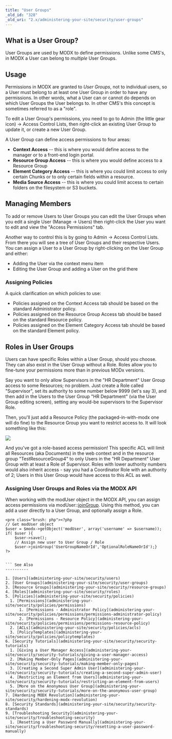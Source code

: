 ```yaml
---
title: "User Groups"
_old_id: "328"
_old_uri: "2.x/administering-your-site/security/user-groups"
---
```


 What is a User Group? 
-----------------------

 User Groups are used by MODX to define permissions. Unlike some CMS's, in MODX a User can belong to _multiple_ User Groups.

 Usage 
-------

 Permissions in MODX are granted to _User Groups_, not to individual users, so a User must belong to at least one User Group in order to have any permissions. In other words, what a User can or cannot do depends on which User Groups the User belongs to. In other CMS's this concept is sometimes referred to as a "role".

 To edit a User Group's permissions, you need to go to Admin (the little gear icon) -> Access Control Lists, then right-click an existing User Group to update it, or create a new User Group.

 A User Group can define access permissions to four areas:

- **Context Access** -- this is where you would define access to the manager or to a front-end login portal.
- **Resource Group Access** -- this is where you would define access to a Resource Group
- **Element Category Access** -- this is where you could limit access to only certain Chunks or to only certain fields within a resource.
- **Media Source Access** -- this is where you could limit access to certain folders on the filesystem or S3 buckets.

 Managing Members 
------------------

 To add or remove Users to User Groups you can edit the User Groups when you edit a single User (Manage -> Users) then right-click the User you want to edit and view the "Access Permissions" tab.

 Another way to control this is by going to Admin -> Access Control Lists. From there you will see a tree of User Groups and their respective Users. You can assign a User to a User Group by right-clicking on the User Group and either:

- Adding the User via the context menu item
- Editing the User Group and adding a User on the grid there

###  Assigning Policies 

 A quick clarification on which policies to use:

- Policies assigned on the Context Access tab should be based on the standard Administrator policy.
- Policies assigned on the Resource Group Access tab should be based on the standard Resource policy.
- Policies assigned on the Element Category Access tab should be based on the standard Element policy.

 Roles in User Groups 
----------------------

 Users can have specific Roles within a User Group, should you choose. They can also exist in the User Group without a Role. Roles allow you to fine-tune your permissions more than in previous MODx versions.

 Say you want to only allow Supervisors in the "HR Department" User Group access to some Resources; no problem. Just create a Role called "Supervisor", set its authority to some number below 9999 (let's say 3), and then add in the Users to the User Group "HR Department" (via the User Group editing screen), setting any would-be supervisors to the Supervisor Role.

 Then, you'll just add a Resource Policy (the packaged-in-with-modx one will do fine) to the Resource Group you want to restrict access to. It will look something like this:

 ![](/download/attachments/18678087/ug-rg-grid1.png?version=1&modificationDate=1268850005000)

 And you've got a role-based access permission! This specific ACL will limit all Resources (aka Documents) in the web context and in the resource group "TestResourceGroup4" to only Users in the "HR Department" User Group with at least a Role of Supervisor. Roles with lower authority numbers would also inherit access - say you had a Coordinator Role with an authority of 2; Users in this User Group would have access to this ACL as well.

###  Assigning User Groups and Roles via the MODX API 

 When working with the modUser object in the MODX API, you can assign access permissions via modUser::[joinGroup](http://api.modx.com/revolution/2.1/_model_modx_moduser.class.html#%5CmodUser::joinGroup()). Using this method, you can add a user directly to a User Group, and optionally assign a Role.

```
<pre class="brush: php"><?php
// Get modUser object
$user = $modx->getObject('modUser', array('username' => $username));
if( $user ){
    $user->save();
    // Assign new user to User Group / Role
    $user->joinGroup('UserGroupNameOrId','OptionalRoleNameOrId');}
?>
                

``` See Also 
----------

1. [Users](administering-your-site/security/users)
2. [User Groups](administering-your-site/security/user-groups)
3. [Resource Groups](administering-your-site/security/resource-groups)
4. [Roles](administering-your-site/security/roles)
5. [Policies](administering-your-site/security/policies)
  1. [Permissions](administering-your-site/security/policies/permissions)
      1. [Permissions - Administrator Policy](administering-your-site/security/policies/permissions/permissions-administrator-policy)
      2. [Permissions - Resource Policy](administering-your-site/security/policies/permissions/permissions-resource-policy)
  2. [ACLs](administering-your-site/security/policies/acls)
  3. [PolicyTemplates](administering-your-site/security/policies/policytemplates)
6. [Security Tutorials](administering-your-site/security/security-tutorials)
  1. [Giving a User Manager Access](administering-your-site/security/security-tutorials/giving-a-user-manager-access)
  2. [Making Member-Only Pages](administering-your-site/security/security-tutorials/making-member-only-pages)
  3. [Creating a Second Super Admin User](administering-your-site/security/security-tutorials/creating-a-second-super-admin-user)
  4. [Restricting an Element from Users](administering-your-site/security/security-tutorials/restricting-an-element-from-users)
  5. [More on the Anonymous User Group](administering-your-site/security/security-tutorials/more-on-the-anonymous-user-group)
7. [Hardening MODX Revolution](administering-your-site/security/hardening-modx-revolution)
8. [Security Standards](administering-your-site/security/security-standards)
9. [Troubleshooting Security](administering-your-site/security/troubleshooting-security)
  1. [Resetting a User Password Manually](administering-your-site/security/troubleshooting-security/resetting-a-user-password-manually)